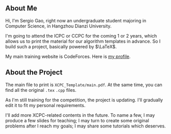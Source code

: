 ## About Me

Hi, I'm Sergio Gao, right now an undergraduate student majoring in Computer Science, in Hangzhou Dianzi University.

I'm going to attend the ICPC or CCPC for the coming 1 or 2 years, 
which allows us to print the material for our algorithm templates in advance.
So I build such a project, basically powered by $\LaTeX$.

My main training website is CodeForces. Here is [my profile](https://codeforces.com/profile/gsj_z).

## About the Project

The main file to print is `XCPC_Template/main.pdf`. At the same time, you can find all the original `.tex` `.cpp` files.

As I'm still training for the competition, the project is updating. I'll gradually edit it to fit my personal requirements.

I'll add more XCPC-related contents in the future. To name a few, I may produce a few slides for teaching; I may turn to create some original problems after I reach my goals; I may share some tutorials which deserves.
